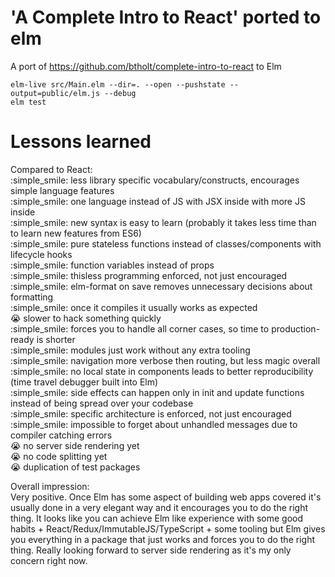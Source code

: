# 'A Complete Intro to React' ported to elm

A port of https://github.com/btholt/complete-intro-to-react to Elm

```
elm-live src/Main.elm --dir=. --open --pushstate --output=public/elm.js --debug
elm test
```

# Lessons learned

Compared to React:  
:simple_smile: less library specific vocabulary/constructs, encourages simple language features  
:simple_smile: one language instead of JS with JSX inside with more JS inside  
:simple_smile: new syntax is easy to learn (probably it takes less time than to learn new features from ES6)  
:simple_smile: pure stateless functions instead of classes/components with lifecycle hooks  
:simple_smile: function variables instead of props  
:simple_smile: thisless programming enforced, not just encouraged  
:simple_smile: elm-format on save removes unnecessary decisions about formatting  
:simple_smile: once it compiles it usually works as expected  
:sob: slower to hack something quickly  
:simple_smile: forces you to handle all corner cases, so time to production-ready is shorter  
:simple_smile: modules just work without any extra tooling  
:simple_smile: navigation more verbose then routing, but less magic overall  
:simple_smile: no local state in components leads to better reproducibility (time travel debugger built into Elm)  
:simple_smile: side effects can happen only in init and update functions instead of being spread over your codebase  
:simple_smile: specific architecture is enforced, not just encouraged  
:simple_smile: impossible to forget about unhandled messages due to compiler catching errors  
:sob: no server side rendering yet  
:sob: no code splitting yet  
:sob: duplication of test packages  


Overall impression:  
Very positive. Once Elm has some aspect of building web apps covered it's usually done in a very elegant way
and it encourages you to do the right thing.
It looks like you can achieve Elm like experience with some good habits + React/Redux/ImmutableJS/TypeScript + some tooling
but Elm gives you everything in a package that just works and forces you to do the right thing. Really looking forward to server side rendering
as it's my only concern right now.
